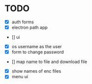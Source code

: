 # TODO

-   [x] auth forms
-   [x] electron path app
-   [] ui
-   [x] os username as the user
-   [x] form to change password
-   [] map name to file and download file
-   [x] show names of enc files
-   [x] menu ui
